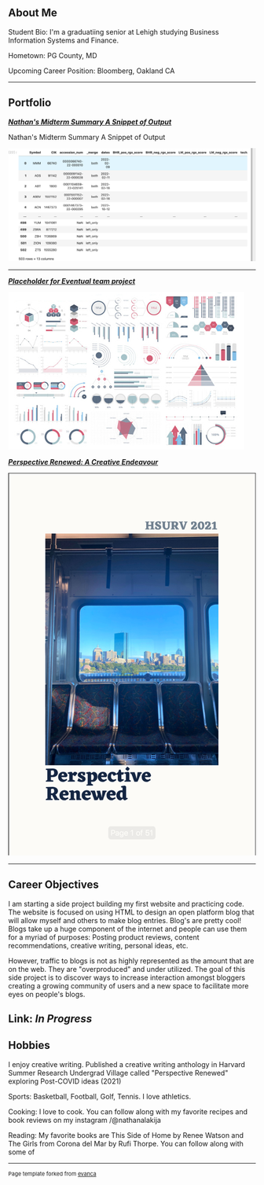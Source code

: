 ## About Me

Student Bio: I'm a graduatiing senior at Lehigh studying Business Information Systems and Finance. 

Hometown: PG County, MD

Upcoming Career Position: Bloomberg, Oakland CA


---

## Portfolio

<!-- You can link to other websites, PDFs in this repo, and other pages in this repo -->

_**[Nathan's Midterm Summary A Snippet of Output ](MidTermSummary)**_

Nathan's Midterm Summary A Snippet of Output 

<img src="images/midtermsnippet.jpg?raw=true"/>

---

_**[Placeholder for Eventual team project](https://donbowen.github.io/teamproject/)**_

<img src="images/dummy_thumbnail.jpg?raw=true"/>


_**[Perspective Renewed: A Creative Endeavour](/pdf/HSURV21_PerspectiveRenewed.pdf)**_

<img src="images/PerspectiveRenewed.png?raw=true"/>

---

## Career Objectives

I am starting a side project building my first website and practicing code. The website is focused on using HTML to design an open platform blog that will allow myself and others to make blog entries. Blog's are pretty cool! Blogs take up a huge component of the internet and people can use them for a myriad of purposes: Posting product reviews, content recommendations, creative writing, personal ideas, etc. 

However, traffic to blogs is not as highly represented as the amount that are on the web. They are "overproduced" and under utilized. The goal of this side project is to discover ways to increase interaction amongst bloggers creating a growing community of users and a new space to facilitate more eyes on people's blogs. 

Link: *In Progress*
---

## Hobbies

I enjoy creative writing. Published a creative writing anthology in Harvard Summer Research Undergrad Village called "Perspective Renewed" exploring Post-COVID ideas (2021)

Sports: Basketball, Football, Golf, Tennis. I love athletics.

Cooking: I love to cook. You can follow along with my favorite recipes and book reviews on my instagram /@nathanalakija

Reading: My favorite books are This Side of Home by Renee Watson and The Girls from Corona del Mar by Rufi Thorpe. You can follow along with some of


---
<p style="font-size:11px">Page template forked from <a href="https://github.com/evanca/quick-portfolio">evanca</a></p>
<!-- Remove above link if you don't want to attibute -->
